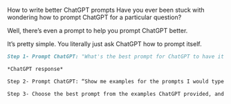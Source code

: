 How to write better ChatGPT prompts
Have you ever been stuck with wondering how to prompt ChatGPT for a particular question?

Well, there’s even a prompt to help you prompt ChatGPT better.

It’s pretty simple. You literally just ask ChatGPT how to prompt itself.
```markdown
Step 1- Prompt ChatGPT: "What's the best prompt for ChatGPT to have it learn my writing styles and respond to my emails for me?"

*ChatGPT response*

Step 2- Prompt ChatGPT: “Show me examples for the prompts I would type in for [your question]“

Step 3- Choose the best prompt from the examples ChatGPT provided, and continue your conversation!```
